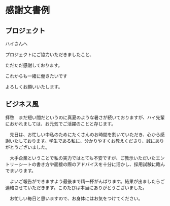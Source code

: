 # 感謝文書例

## プロジェクト

ハイさんへ

プロジェクトにご協力いただきましたこと、

ただただ感謝しております。

これからも一緒に働きたいです

よろしくお願いいたします。

## ビジネス風

拝啓　まだ短い間だというのに真夏のような暑さが続いておりますが、ハイ先輩におかれましては、お元気でご活躍のことと存じます。

　先日は、お忙しい中私のためにたくさんのお時間を割いていただき、心から感謝いたしております。学生である私に、分かりやすくお教えくださり、誠にありがとうございました。

　大手企業ということで私の実力ではとても不安ですが、ご教示いただいたエントリーシートの書き方や面接の際のアドバイスを十分に活かし、採用試験に臨んでまいります。

　よいご報告ができますよう最後まで精一杯がんばります。結果が出ましたらご連絡させていただきます。このたびは本当にありがとうございました。　　　　　　　

　お忙しい毎日と思いますので、お身体にはお気をつけてください。

## 
